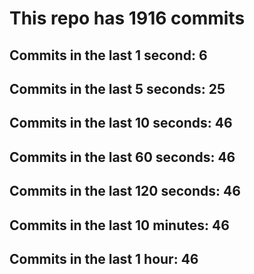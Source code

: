 # This repo has 1916 commits

## Commits in the last 1 second: 6
## Commits in the last 5 seconds: 25
## Commits in the last 10 seconds: 46
## Commits in the last 60 seconds: 46
## Commits in the last 120 seconds: 46
## Commits in the last 10 minutes: 46
## Commits in the last 1 hour: 46
